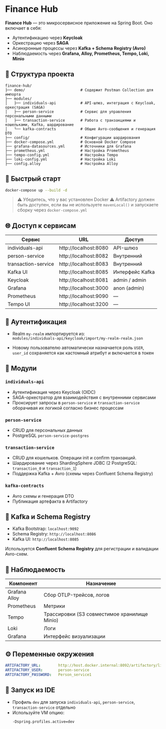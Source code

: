 # Finance Hub

**Finance Hub** — это микросервисное приложение на Spring Boot. Оно включает в себя:

- Аутентификацию через **Keycloak**
- Оркестрацию через **SAGA**
- Асинхронные процессы через **Kafka + Schema Registry (Avro)**
- Наблюдаемость через **Grafana, Alloy, Prometheus, Tempo, Loki, Minio**

## 🧭 Структура проекта

```
finance-hub/
├── demo/                         # Содержит Postman Collection для импорта
├── modules/
│   ├── individuals-api           # API-шлюз, интеграция с Keycloak, оркестрация (SAGA)
│   ├── person-service            # Сервис для управления персональными данными
│   ├── transaction-service       # Работа с транзакциями и кошельками, Kafka, шардирование
│   └── kafka-contracts           # Общие Avro-сообщения и генерация DTO
├── config/                       # Конфигурации шардирования
├── docker-compose.yml            # Основной Docker Compose
├── grafana-datasources.yml       # Источники для Grafana
├── prometheus.yml                # Настройка Prometheus
├── tempo-config.yml              # Настройка Tempo
├── loki-config.yml               # Настройка Loki
├── config.alloy                  # Настройка Alloy
```

## 🚀 Быстрый старт

```bash
docker-compose up --build -d
```

> ⚠️ Убедитесь, что у вас установлен Docker
> ⚠️ Artifactory должен быть доступен, если вы не используете `mavenLocal()` и запускаете сборку через `docker-compose.yml`

## 🌐 Доступ к сервисам

| Сервис                 | URL                     | Доступ           |
|------------------------|-------------------------|------------------|
| individuals-api        | http://localhost:8080   | API-шлюз         |
| person-service         | http://localhost:8082   | Внутренний       |
| transaction-service    | http://localhost:8083   | Внутренний       |
| Kafka UI               | http://localhost:8085   | Интерфейс Kafka  |
| Keycloak               | http://localhost:8081   | admin / admin    |
| Grafana                | http://localhost:3000   | anon (admin)     |
| Prometheus             | http://localhost:9090   | —                |
| Tempo UI               | http://localhost:3200   | —                |

## 🔐 Аутентификация

- Realm `my-realm` импортируется из:  
  `modules/individuals-api/keycloak/import/my-realm-realm.json`

- Новому пользователю автоматически назначается роль `USER`,  
  `user_id` сохраняется как кастомный атрибут и включается в токен

## 🧩 Модули

### `individuals-api`
- Аутентификация через Keycloak (OIDC)
- SAGA-оркестратор для взаимодействия с внутренними сервисами
- Проксирует запросы в `person-service` и `transaction-service` оборачивая их логикой согласно бизнес процессам

### `person-service`
- CRUD для персональных данных
- PostgreSQL `person-service-postgres`

### `transaction-service`
- CRUD для кошельков. Операции init и confirm транзакций.
- Шардирование через ShardingSphere JDBC (2 PostgreSQL: `transaction_0` и `transaction_1`)
- Поддержка Kafka + Avro (схемы через Confluent Schema Registry)

### `kafka-contracts`
- Avro схемы и генерация DTO
- Публикация артефакта в Artifactory

## 📡 Kafka и Schema Registry

- Kafka Bootstrap: `localhost:9092`  
- Schema Registry: `http://localhost:8086`  
- Kafka UI: `http://localhost:8085`

Используется **Confluent Schema Registry** для регистрации и валидации Avro-схем.

## 🔭 Наблюдаемость

| Компонент      | Назначение                                   |
|----------------|----------------------------------------------|
| Grafana Alloy  | Сбор OTLP-трейсов, логов                     |
| Prometheus     | Метрики                                      |
| Tempo          | Трассировки (S3 совместимое хранилище Minio) |
| Loki           | Логи                                         |
| Grafana        | Интерфейс визуализации                       |

## ⚙️ Переменные окружения

```yaml
ARTIFACTORY_URL:        http://host.docker.internal:8092/artifactory/libs-release-local/
ARTIFACTORY_USER:       person-service
ARTIFACTORY_PASSWORD:   Person_service1
```

## 🧪 Запуск из IDE

- Профиль `dev` для запуска `individuals-api`, `person-service`, `transaction-service` отдельно
- Используйте VM опцию:  
  ```
  -Dspring.profiles.active=dev
  ```
